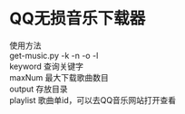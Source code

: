 # QQ无损音乐下载器
  使用方法  
  get-music.py -k <keyword> -n <maxNum> -o <output> -l <playlist>  
  keyword 查询关键字  
  maxNum 最大下载歌曲数目  
  output 存放目录  
  playlist 歌曲单id，可以去QQ音乐网站打开查看  
  
